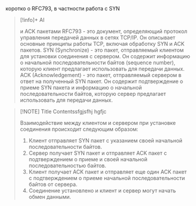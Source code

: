 коротко о RFC793, в частности работа с SYN
> [!info]+ AI
>
> и ACK пакетами
> RFC793 - это документ, определяющий протокол управления передачей данных в сетях TCP/IP. Он описывает основные принципы работы TCP, включая обработку SYN и ACK пакетов.
> SYN (Synchronize) - это пакет, отправляемый клиентом для установки соединения с сервером. Он содержит информацию о начальной последовательности байтов (sequence number), которую клиент предлагает использовать для передачи данных.
> ACK (Acknowledgement) - это пакет, отправляемый сервером в ответ на полученный SYN пакет. Он содержит подтверждение о приеме SYN пакета и информацию о начальной последовательности байтов, которую сервер предлагает использовать для передачи данных.


> [!NOTE] Title
> Contentssfgjsfhj
> hgfjc
> 
> Взаимодействие между клиентом и сервером при установке соединения происходит следующим образом:
> 1. Клиент отправляет SYN пакет с указанием своей начальной последовательности байтов.
> 2. Сервер получает SYN пакет и отправляет ACK пакет с подтверждением о приеме и своей начальной последовательностью байтов.
> 3. Клиент получает ACK пакет и отправляет еще один ACK пакет с подтверждением о приеме начальной последовательности байтов от сервера.
> 4. Соединение установлено и клиент и сервер могут начать обмен данными.


